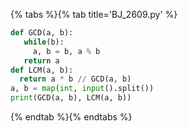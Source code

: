 {% tabs %}{% tab title='BJ_2609.py' %}

```py
def GCD(a, b):
   while(b):
     a, b = b, a % b
   return a
def LCM(a, b):
  return a * b // GCD(a, b)
a, b = map(int, input().split())
print(GCD(a, b), LCM(a, b))
```

{% endtab %}{% endtabs %}
